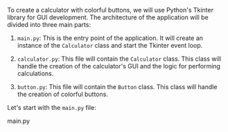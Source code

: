 To create a calculator with colorful buttons, we will use Python's Tkinter library for GUI development. The architecture of the application will be divided into three main parts:

1. `main.py`: This is the entry point of the application. It will create an instance of the `Calculator` class and start the Tkinter event loop.

2. `calculator.py`: This file will contain the `Calculator` class. This class will handle the creation of the calculator's GUI and the logic for performing calculations.

3. `button.py`: This file will contain the `Button` class. This class will handle the creation of colorful buttons.

Let's start with the `main.py` file:

main.py
